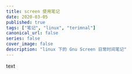```yaml
---
title: screen 使用笔记
date: 2020-03-05
published: true
tags: ["笔记", "linux", "terimnal"]
canonical_url: false
series: false
cover_image: false
description: "linux 下的 Gnu Screen 日常时间笔记"
---
```


text
